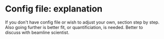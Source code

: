 # Config file: explanation

If you don't have config file or wish to adjust your own, section step by step. Also going further is better fit, or quantificiation, is needed. Better to discuss with beamline scientist.
